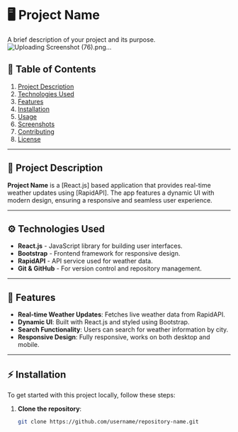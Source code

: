 # 🖥️ Project Name

A brief description of your project and its purpose.
![Uploading Screenshot (76).png…]()


## 🚀 Table of Contents

1. [Project Description](#project-description)
2. [Technologies Used](#technologies-used)
3. [Features](#features)
4. [Installation](#installation)
5. [Usage](#usage)
6. [Screenshots](#screenshots)
7. [Contributing](#contributing)
8. [License](#license)

---

## 📖 Project Description

**Project Name** is a [React.js] based application that provides real-time weather updates using [RapidAPI]. The app features a dynamic UI with modern design, ensuring a responsive and seamless user experience.

---

## ⚙️ Technologies Used

- **React.js** - JavaScript library for building user interfaces.
- **Bootstrap** - Frontend framework for responsive design.
- **RapidAPI** - API service used for weather data.
- **Git & GitHub** - For version control and repository management.

---

## 🌟 Features

- **Real-time Weather Updates**: Fetches live weather data from RapidAPI.
- **Dynamic UI**: Built with React.js and styled using Bootstrap.
- **Search Functionality**: Users can search for weather information by city.
- **Responsive Design**: Fully responsive, works on both desktop and mobile.

---

## ⚡ Installation

To get started with this project locally, follow these steps:

1. **Clone the repository**:
   ```bash
   git clone https://github.com/username/repository-name.git

